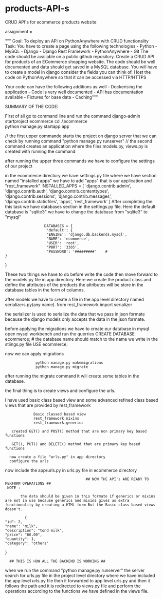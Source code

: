 # products-API-s
CRUD API's for ecommerce products website

assignment = 

""" Goal:
          To deploy an API on PythonAnywhere with CRUD functionality
Task:
          You have to create a page using the following technologies
         - Python
         - MySQL
         - Django
         - Django Rest Framework
         - PythonAnywhere
         - Git
The code should be available on a public github repository.
Create a CRUD API for products of an ECommerce shopping website.
The code should be well documented and data should get saved in a MySQL database.
You will have to create a model in django consider the fields you can think of.
Host the code on PythonAnywhere so that it can be accessed via HTTP/HTTPS

Your code can have the following additions as well
          - Dockerising the application
          - Code is very well documented
          - API has documentation available
          - Fixtures for base data
          - Caching"""
          
          
          




SUMMARY OF THE CODE:

First of all go to command line and run the command
              django-admin startproject ecommerce
              cd .\ecommerce\
              python manage.py startapp app

// the first upper commande starts the project on django server that we can check by running command "python manage.py runserver"
// the second command creates an application where the files models.py, views.py is created with running the command

after running the upper three commands we have to configure the settings of our project

in the ecommerce directory we have settings.py file where we have section named "installed apps" we have to add "apps" that is our application and "rest_framework"
                INSTALLED_APPS = [
                        'django.contrib.admin',
                        'django.contrib.auth',
                        'django.contrib.contenttypes',
                        'django.contrib.sessions',
                        'django.contrib.messages',
                        'django.contrib.staticfiles',
                        'apps',
                        'rest_framework'
    ]
 After completing the this task we have databases section in the settings.py file. Here the default database is "sqlite3"
 we have to change the database from "sqlite3" to "mysql"
                      
                      DATABASES = {
                       'default': {
                       'ENGINE': 'django.db.backends.mysql',
                       'NAME': 'ecommerce',
                       'USER': 'root',
                       'PORT': '3305',
                       'PASSWORD': '#########'    #
    }
}

 These two things we have to do before write the code then move forward to the models.py file in app directory.
       Here we create the product class and define the attributes of the products
       the attributes will be store in the database tables in the form of columns.
       
 after models we have to create a file in the app level directory named serializers.py(any name).
 from rest_framework import serializer
 
 the serializer is used to serialize the data that we pass in json formate because the django models only accepts the data in the json formate.
 
 before applying the migrations we have to create our database in mysql 
                  open mysql workbench   and run the querries
                      CREATE DATABASE ecommerce;            # the database name should match to the name we write in the stiings.py file
                      USE ecommerce;
 
 now we can apply migrations
 
                  python manage.py makemigrations
                  python manage.py migrate
                  
after running the migrate command it will create some tables in the database.

the final thing is to create views and configure the urls.

I have used basic class based view and some advanced refined class based views that are provided by rest_framework 
                 
                 Basic classed based view
                 rest_framework.mixins
                 rest_framework.generics
                 
       created GET() and POST() method that are non primary key based functions
       
       GET(), PUT() and DELETE() method that are primary key based functions
       
      now create a file "urls.py" in app directory
      configure the urls
      
  now include the app/urls.py in urls.py file in ecommerce directory
  
                                         ## NOW THE API's ARE READY TO PERFORM OPERATIONS ##
     NOTE :
     
           the data should be given in this formate if generics or mixins are not in use because generics and mixins gives us extra functionality by creating a HTML form But the Basic class based views doesn't.
             
             {
    "id": 2,
    "name": "milk",
    "description": "tond milk",
    "price": "60.00",
    "quantity": 1,
    "category": "others"
}
                                         
      
      
      
      ## THIS IS HOW ALL THE BACKEND IS WORKING ##
      
 when we run the command "python manage.py runserver" 
    the server search for urls.py file in the project level directory where we have included the app level urls.py file 
    then it forwarded to app level urls.py and then it follows the path and it is redirected to views.py file and perform the 
    operations according to the functions we have defined in the views file.
                 


                  
            
 
 
     
     
     
     
     
     
     
     
     
     
     
     
     
     
     
     
     
